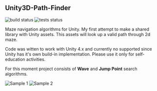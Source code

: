 ## Unity3D-Path-Finder

![build status](https://img.shields.io/badge/build-success-green.svg "build status")
![tests status](https://img.shields.io/badge/tests-passed-green.svg "tests status")

Maze navigation algorithms for Unity. My first attempt to make a shared library with Unity assets. This assets will look up a valid path through 2d maze.

Code was witten to work with Unity 4.x and currently no supported since Unity has it's own build-in implementation. Please use it only for self-education activities.

For this moment project consists of **Wave** and **Jump Point** search algorithms.

![Sample 1](https://github.com/VladikAN/Unity3D-Path-Finder/blob/master/Help/pics/demo_preview.gif "Sample 1")
![Sample 2](https://github.com/VladikAN/Unity3D-Path-Finder/blob/master/Help/pics/details_preview.gif "Sample 2")
